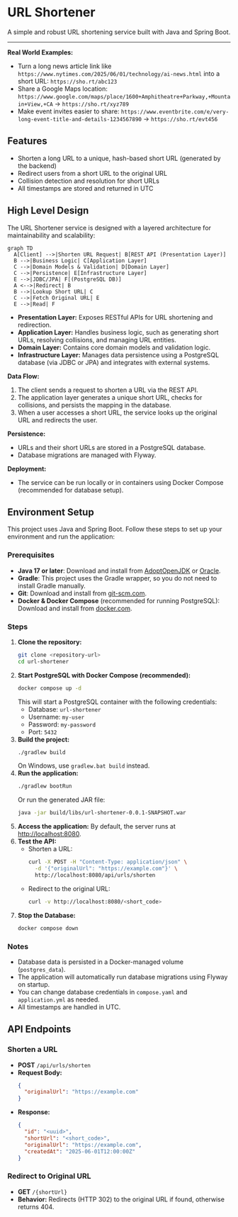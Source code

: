 # URL Shortener

A simple and robust URL shortening service built with Java and Spring Boot.

---

**Real World Examples:**
- Turn a long news article link like `https://www.nytimes.com/2025/06/01/technology/ai-news.html` into a short URL: `https://sho.rt/abc123`
- Share a Google Maps location: `https://www.google.com/maps/place/1600+Amphitheatre+Parkway,+Mountain+View,+CA` → `https://sho.rt/xyz789`
- Make event invites easier to share: `https://www.eventbrite.com/e/very-long-event-title-and-details-1234567890` → `https://sho.rt/evt456`

## Features
- Shorten a long URL to a unique, hash-based short URL (generated by the backend)
- Redirect users from a short URL to the original URL
- Collision detection and resolution for short URLs
- All timestamps are stored and returned in UTC

## High Level Design

The URL Shortener service is designed with a layered architecture for maintainability and scalability:

```mermaid
graph TD
  A[Client] -->|Shorten URL Request| B[REST API (Presentation Layer)]
  B -->|Business Logic| C[Application Layer]
  C -->|Domain Models & Validation| D[Domain Layer]
  C -->|Persistence| E[Infrastructure Layer]
  E -->|JDBC/JPA| F[(PostgreSQL DB)]
  A <-->|Redirect| B
  B -->|Lookup Short URL| C
  C -->|Fetch Original URL| E
  E -->|Read| F
```

- **Presentation Layer:** Exposes RESTful APIs for URL shortening and redirection.
- **Application Layer:** Handles business logic, such as generating short URLs, resolving collisions, and managing URL entities.
- **Domain Layer:** Contains core domain models and validation logic.
- **Infrastructure Layer:** Manages data persistence using a PostgreSQL database (via JDBC or JPA) and integrates with external systems.

**Data Flow:**
1. The client sends a request to shorten a URL via the REST API.
2. The application layer generates a unique short URL, checks for collisions, and persists the mapping in the database.
3. When a user accesses a short URL, the service looks up the original URL and redirects the user.

**Persistence:**
- URLs and their short URLs are stored in a PostgreSQL database.
- Database migrations are managed with Flyway.

**Deployment:**
- The service can be run locally or in containers using Docker Compose (recommended for database setup).

## Environment Setup

This project uses Java and Spring Boot. Follow these steps to set up your environment and run the application:

### Prerequisites
- **Java 17 or later**: Download and install from [AdoptOpenJDK](https://adoptium.net/) or [Oracle](https://www.oracle.com/java/technologies/downloads/).
- **Gradle**: This project uses the Gradle wrapper, so you do not need to install Gradle manually.
- **Git**: Download and install from [git-scm.com](https://git-scm.com/).
- **Docker & Docker Compose** (recommended for running PostgreSQL): Download and install from [docker.com](https://www.docker.com/).

### Steps
1. **Clone the repository:**
   ```sh
   git clone <repository-url>
   cd url-shortener
   ```
2. **Start PostgreSQL with Docker Compose (recommended):**
   ```sh
   docker compose up -d
   ```
   This will start a PostgreSQL container with the following credentials:
   - Database: `url-shortener`
   - Username: `my-user`
   - Password: `my-password`
   - Port: `5432`
3. **Build the project:**
   ```sh
   ./gradlew build
   ```
   On Windows, use `gradlew.bat build` instead.
4. **Run the application:**
   ```sh
   ./gradlew bootRun
   ```
   Or run the generated JAR file:
   ```sh
   java -jar build/libs/url-shortener-0.0.1-SNAPSHOT.war
   ```
5. **Access the application:**
   By default, the server runs at [http://localhost:8080](http://localhost:8080).
6. **Test the API:**
   - Shorten a URL:
     ```sh
     curl -X POST -H "Content-Type: application/json" \
       -d '{"originalUrl": "https://example.com"}' \
       http://localhost:8080/api/urls/shorten
     ```
   - Redirect to the original URL:
     ```sh
     curl -v http://localhost:8080/<short_code>
     ```
7. **Stop the Database:**
   ```sh
   docker compose down
   ```

### Notes
- Database data is persisted in a Docker-managed volume (`postgres_data`).
- The application will automatically run database migrations using Flyway on startup.
- You can change database credentials in `compose.yaml` and `application.yml` as needed.
- All timestamps are handled in UTC.

## API Endpoints

### Shorten a URL
- **POST** `/api/urls/shorten`
- **Request Body:**
  ```json
  {
    "originalUrl": "https://example.com"
  }
  ```
- **Response:**
  ```json
  {
    "id": "<uuid>",
    "shortUrl": "<short_code>",
    "originalUrl": "https://example.com",
    "createdAt": "2025-06-01T12:00:00Z"
  }
  ```

### Redirect to Original URL
- **GET** `/{shortUrl}`
- **Behavior:** Redirects (HTTP 302) to the original URL if found, otherwise returns 404.

